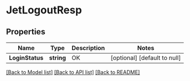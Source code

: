 # JetLogoutResp

## Properties
Name | Type | Description | Notes
------------ | ------------- | ------------- | -------------
**LoginStatus** | **string** | OK | [optional] [default to null]

[[Back to Model list]](../README.md#documentation-for-models) [[Back to API list]](../README.md#documentation-for-api-endpoints) [[Back to README]](../README.md)

